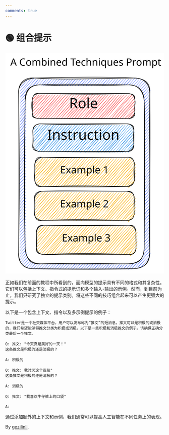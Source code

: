 ```yaml
---
comments: true
---
```


# 🟢 组合提示

![combined_prompt](../assets/combined_prompt.svg)

正如我们在前面的教程中所看到的，面向模型的提示具有不同的格式和其复杂性。它们可以包括上下文、指令式的提示词和多个输入-输出的示例。然而，到目前为止，我们只研究了独立的提示类别。将这些不同的技巧组合起来可以产生更强大的提示。

以下是一个包含上下文、指令以及多示例提示的例子：

```text
Twitter是一个社交媒体平台，用户可以发布称为“推文”的短消息。推文可以是积极的或消极的，我们希望能够将推文分类为积极或消极。以下是一些积极和消极推文的例子。请确保正确分类最后一个推文。

Q: 推文: "今天真是美好的一天！"
这条推文是积极的还是消极的？

A: 积极的

Q: 推文: 我讨厌这个班级"
这条推文是积极的还是消极的？

A: 消极的

Q: 推文: "我喜欢牛仔裤上的口袋"

A:
```

通过添加额外的上下文和示例，我们通常可以提高人工智能在不同任务上的表现。

By [gezilinll](https://github.com/gezilinll).